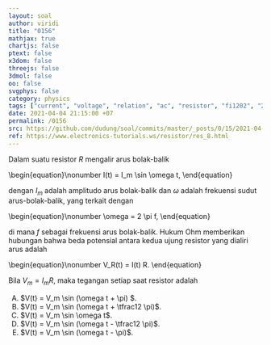 ```yaml
---
layout: soal
author: viridi
title: "0156"
mathjax: true
chartjs: false
ptext: false
x3dom: false
threejs: false
3dmol: false
oo: false
svgphys: false
category: physics
tags: ["current", "voltage", "relation", "ac", "resistor", "fi1202", "2020-1"]
date: 2021-04-04 21:15:00 +07
permalink: /0156
src: https://github.com/dudung/soal/commits/master/_posts/0/15/2021-04-04-current-voltage-resistor.md
ref: https://www.electronics-tutorials.ws/resistor/res_8.html
---
```

Dalam suatu resistor $R$ mengalir arus bolak-balik

\begin{equation}\nonumber
I(t) = I_m \sin \omega t,
\end{equation}

dengan $I_m$ adalah amplitudo arus bolak-balik dan $\omega$ adalah frekuensi sudut arus-bolak-balik, yang terkait dengan

\begin{equation}\nonumber
\omega = 2 \pi f,
\end{equation}

di mana $f$ sebagai frekuensi arus bolak-balik. Hukum Ohm memberikan hubungan bahwa beda potensial antara kedua ujung resistor yang dialiri arus adalah

\begin{equation}\nonumber
V_R(t) = I(t) R.
\end{equation}

Bila $V_m = I_m R$, maka tegangan setiap saat resistor adalah

<ol type="A">
<li>$V(t) = V_m \sin (\omega t + \pi) $.
<li>$V(t) = V_m \sin (\omega t + \tfrac12 \pi)$.
<li>$V(t) = V_m \sin \omega t$.
<li>$V(t) = V_m \sin (\omega t - \tfrac12 \pi)$.
<li>$V(t) = V_m \sin (\omega t - \pi)$.
